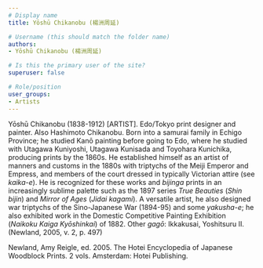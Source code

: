 ```yaml
---
# Display name
title: Yōshū Chikanobu (楊洲周延)

# Username (this should match the folder name)
authors:
- Yōshū Chikanobu (楊洲周延)

# Is this the primary user of the site?
superuser: false

# Role/position
user_groups:
- Artists
---
```


Yōshū Chikanobu (1838-1912) [ARTIST]. Edo/Tokyo print designer and painter. Also Hashimoto  Chikanobu. Born into a samurai family in Echigo Province; he studied Kanō painting before going to Edo, where he studied with Utagawa Kuniyoshi, Utagawa Kunisada and Toyohara Kunichika, producing prints by the 1860s. He established himself as an artist of manners and customs in the 1880s with triptychs of the Meiji Emperor and Empress, and members of the court dressed in typically Victorian attire (see <em>kaika-e</em>). He is recognized for these works and <em>bijinga</em> prints in an increasingly sublime palette such as the 1897 series <em>True Beauties</em> (<em>Shin bijin</em>) and <em>Mirror of Ages</em> (<em>Jidai kagami</em>). A versatile artist, he also designed war triptychs of the Sino-Japanese War (1894-95) and some <em>yakusha-e</em>; he also exhibited work in the Domestic Competitive Painting Exhibition (<em>Naikoku Kaiga Kyōshinkai</em>) of 1882. Other <em>gagō</em>: Ikkakusai, Yoshitsuru II. (Newland, 2005, v. 2, p. 497)

Newland, Amy Reigle, ed. 2005. The Hotei Encyclopedia of Japanese Woodblock Prints. 2 vols. Amsterdam: Hotei Publishing.
